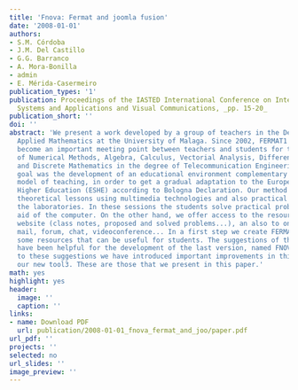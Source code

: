 ```yaml
---
title: 'Fnova: Fermat and joomla fusion'
date: '2008-01-01'
authors:
- S.M. Córdoba
- J.M. Del Castillo
- G.G. Barranco
- A. Mora-Bonilla
- admin
- E. Mérida-Casermeiro
publication_types: '1'
publication: Proceedings of the IASTED International Conference on Internet and Multimedia
  Systems and Applications and Visual Communications, _pp. 15-20_
publication_short: ''
doi: ''
abstract: 'We present a work developed by a group of teachers in the Department of
  Applied Mathematics at the University of Malaga. Since 2002, FERMAT1 Project has
  become an important meeting point between teachers and students for the subjects
  of Numerical Methods, Algebra, Calculus, Vectorial Analysis, Differential Equations
  and Discrete Mathematics in the degree of Telecommunication Engineering. Our main
  goal was the development of an educational environment complementary to the classical
  model of teaching, in order to get a gradual adaptation to the European Space for
  Higher Education (ESHE) according to Bologna Declaration. Our method consists on
  theoretical lessons using multimedia technologies and also practical sessions in
  the laboratories. In these sessions the students solve practical problems with the
  aid of the computer. On the other hand, we offer access to the resources in our
  website (class notes, proposed and solved problems...), an also to on-line resources:
  mail, forum, chat, videoconference... In a first step we create FERMAT website including
  some resources that can be useful for students. The suggestions of these students
  have been helpful for the development of the last version, named FNOVA2. Thanks
  to these suggestions we have introduced important improvements in this version of
  our new tool3. These are those that we present in this paper.'
math: yes
highlight: yes
header:
  image: ''
  caption: ''
links:
- name: Download PDF
  url: publication/2008-01-01_fnova_fermat_and_joo/paper.pdf
url_pdf: ''
projects: ''
selected: no
url_slides: ''
image_preview: ''
---
```

